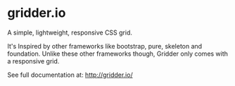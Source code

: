 # gridder.io
A simple, lightweight, responsive CSS grid.

It's Inspired by other frameworks like bootstrap, pure, skeleton and foundation. Unlike these other frameworks though, Gridder only comes with a responsive grid.

See full documentation at: http://gridder.io/

